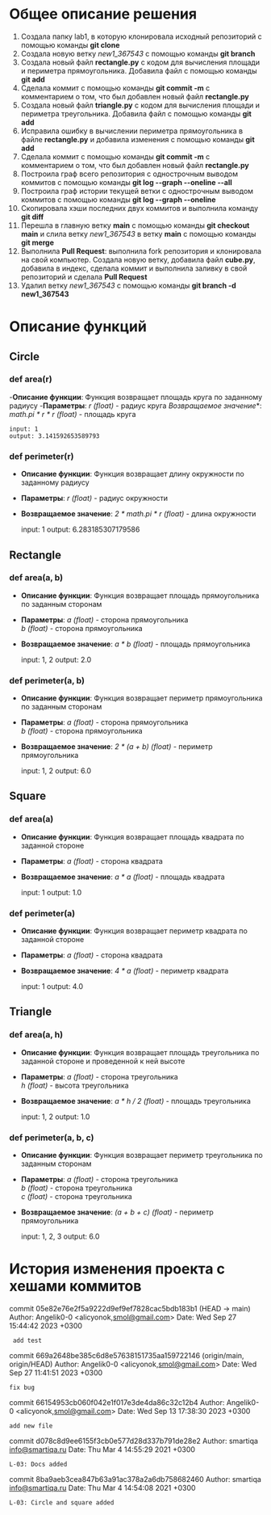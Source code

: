 
# Общее описание решения
1. Создала папку lab1, в которую клонировала исходный репозиторий с помощью команды **git clone**
2. Cоздала новую ветку *new1_367543* c помощью команды **git branch**
3. Создала новый файл **rectangle.py** c кодом для вычисления площади и периметра прямоугольника. Добавила файл с помощью команды **git add**
4. Сделала коммит с помощью команды **git commit -m** c комментарием о том, что был добавлен новый файл **rectangle.py**
5. Создала новый файл **triangle.py** c кодом для вычисления площади и периметра треугольника. Добавила файл с помощью команды **git add**
6. Исправила ошибку в вычислении периметра прямоугольника в файле **rectangle.py** и добавила изменения с помощью команды **git add**
7. Сделала коммит с помощью команды **git commit -m** c комментарием о том, что был добавлен новый файл **rectangle.py**
8. Построила граф всего репозитория с однострочным выводом коммитов с помощью команды **git log --graph --oneline --all**
9. Построила граф истории текущей ветки с однострочным выводом коммитов с помощью команды **git log --graph --oneline**
10. Скопировала хэши последних двух коммитов и выполнила команду **git diff <hash1> <hash2>**
11. Перешла в главную ветку **main** c помощью команды **git checkout main** и слила ветку *new1_367543* в ветку **main** с помощью команды **git merge**
12. Выполнила **Pull Request**: выполнила fork репозитория и клонировала на свой компьютер. Создала новую ветку, добавила файл **cube.py**, добавила в индекс, сделала коммит и выполнила заливку в свой репозиторий и сделала **Pull Request**
13. Удалил ветку *new1_367543* c помощью команды **git branch -d new1_367543**

# Описание функций
## Circle
### def area(r)
-**Описание функции**: Функция возвращает площадь круга по заданному радиусу
-**Параметры**: *r (float)* - радиус круга
*Возвращаемое значение**: *math.pi * r * r (float)* - площадь круга


    input: 1
    output: 3.141592653589793


### def perimeter(r)
- **Описание функции**: Функция возвращает длину окружности по заданному радиусу
- **Параметры**: *r (float)* - радиус окружности
- **Возвращаемое значение**: *2 * math.pi * r (float)* - длина окружности


    input: 1
    output: 6.283185307179586
	
	
## Rectangle
### def area(a, b)
- **Описание функции**: Функция возвращает площадь прямоугольника по заданным сторонам
- **Параметры**: *a (float)* - сторона прямоугольника <br>
                 *b (float)* - сторона прямоугольника
- **Возвращаемое значение**: *a * b (float)* - площадь прямоугольника


    input: 1, 2
    output: 2.0


### def perimeter(a, b)
- **Описание функции**: Функция возвращает периметр прямоугольника по заданным сторонам
- **Параметры**: *a (float)* - сторона прямоугольника <br> 
                 *b (float)* - сторона прямоугольника
- **Возвращаемое значение**: *2 * (a + b) (float)* - периметр прямоугольника


    input: 1, 2
    output: 6.0
	
## Square
### def area(a)
- **Описание функции**: Функция возвращает площадь квадрата по заданной стороне
- **Параметры**: *a (float)* - сторона квадрата 
- **Возвращаемое значение**: *a * a (float)* - площадь квадрата


    input: 1
    output: 1.0


### def perimeter(a)
- **Описание функции**: Функция возвращает периметр квадрата по заданной стороне
- **Параметры**: *a (float)* - сторона квадрата
- **Возвращаемое значение**: *4 * a (float)* - периметр квадрата


    input: 1
    output: 4.0
	
## Triangle
### def area(a, h)
- **Описание функции**: Функция возвращает площадь треугольника по заданной стороне и проведенной к ней высоте
- **Параметры**: *a (float)* - сторона треугольника <br>
                 *h (float)* - высота треугольника
- **Возвращаемое значение**: *a * h / 2 (float)* - площадь треугольника


    input: 1, 2
    output: 1.0

### def perimeter(a, b, c)
- **Описание функции**: Функция возвращает периметр треугольника по заданным сторонам
- **Параметры**: *a (float)* - сторона треугольника <br> 
                 *b (float)* - сторона треугольника <br> 
                 *c (float)* - сторона треугольника
- **Возвращаемое значение**: *(a + b + c) (float)* - периметр прямоугольника


    input: 1, 2, 3
    output: 6.0

# История изменения проекта с хешами коммитов

commit 05e82e76e2f5a9222d9ef9ef7828cac5bdb183b1 (HEAD -> main)
Author: Angelik0-0 <alicyonok,smol@gmail.com>
Date:   Wed Sep 27 15:44:42 2023 +0300

     add test

commit 669a2648be385c6d8e57638151735aa159722146 (origin/main, origin/HEAD)
Author: Angelik0-0 <alicyonok,smol@gmail.com>
Date:   Wed Sep 27 11:41:51 2023 +0300

    fix bug

commit 66154953cb060f042e1f017e3de4da86c32c12b4
Author: Angelik0-0 <alicyonok,smol@gmail.com>
Date:   Wed Sep 13 17:38:30 2023 +0300

    add new file

commit d078c8d9ee6155f3cb0e577d28d337b791de28e2
Author: smartiqa <info@smartiqa.ru>
Date:   Thu Mar 4 14:55:29 2021 +0300

    L-03: Docs added

commit 8ba9aeb3cea847b63a91ac378a2a6db758682460
Author: smartiqa <info@smartiqa.ru>
Date:   Thu Mar 4 14:54:08 2021 +0300

    L-03: Circle and square added